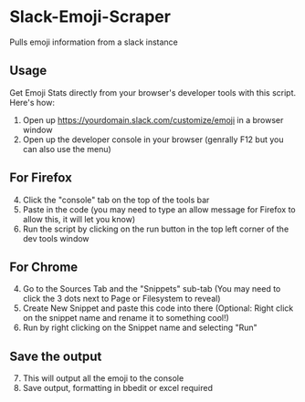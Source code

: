 # Slack-Emoji-Scraper
Pulls emoji information from a slack instance

## Usage
Get Emoji Stats directly from your browser's developer tools with this script. Here's how:

1. Open up https://yourdomain.slack.com/customize/emoji in a browser window
2. Open up the developer console in your browser (genrally F12 but you can also use the menu)

## For Firefox
4. Click the "console" tab on the top of the tools bar
5. Paste in the code (you may need to type an allow message for Firefox to allow this, it will let you know)
6. Run the script by clicking on the run button in the top left corner of the dev tools window

## For Chrome
4. Go to the Sources Tab and the "Snippets" sub-tab (You may need to click the 3 dots next to Page or Filesystem to reveal)
5. Create New Snippet and paste this code into there (Optional: Right click on the snippet name and rename it to something cool!)
6. Run by right clicking on the Snippet name and selecting "Run"

## Save the output
7. This will output all the emoji to the console
8. Save output, formatting in bbedit or excel required
